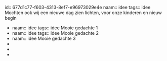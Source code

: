 id:: 677d1c77-f603-4313-8ef7-e96973029e4e
naam:: idee
tags:: idee
Mochten ook wij een nieuwe dag zien lichten, voor onze kinderen en nieuw begin

- naam:: idee
  tags:: idee
  Mooie gedachte 1
- naam:: idee
  tags:: idee
  Mooie gedachte 2
- naam:: idee
  Mooie gedachte 3
-
-
-